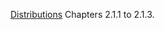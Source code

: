 [Distributions](probabilistic_graphical_models/1.1.2-Intro-distributions.pdf) Chapters 2.1.1 to 2.1.3.


